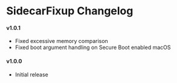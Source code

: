 SidecarFixup Changelog
======================
#### v1.0.1
- Fixed excessive memory comparison
- Fixed boot argument handling on Secure Boot enabled macOS

#### v1.0.0
- Initial release
